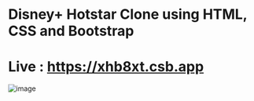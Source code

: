 # Disney+ Hotstar Clone using HTML, CSS and Bootstrap
# Live : https://xhb8xt.csb.app
![image](https://github.com/swaroop002/Hotstar-Clone/assets/55097499/8b8a56c2-2f3d-4063-bde2-45933abd0339)

